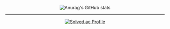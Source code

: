 <div align="center">
  
![Anurag's GitHub stats](https://github-readme-stats.vercel.app/api?username=MINUUUUUUUUUUUU&show_icons=true&theme=default)

---

[![Solved.ac Profile](http://mazassumnida.wtf/api/v2/generate_badge?boj=m2nuu)](https://solved.ac/m2nuu/)
  
</div>
<!--
**MINUUUUUUUUUUUU/MINUUUUUUUUUUUU** is a ✨ _special_ ✨ repository because its `README.md` (this file) appears on your GitHub profile.
-->
